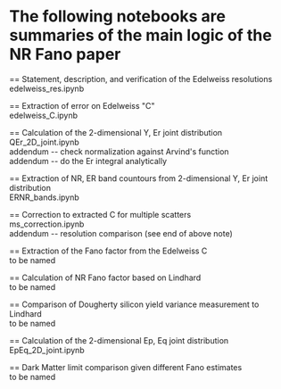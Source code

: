 # The following notebooks are summaries of the main logic of the NR Fano paper

== Statement, description, and verification of the Edelweiss resolutions <br/>
edelweiss_res.ipynb

== Extraction of error on Edelweiss "C" <br/>
edelweiss_C.ipynb

== Calculation of the 2-dimensional Y, Er joint distribution <br/>
QEr_2D_joint.ipynb <br/>
addendum -- check normalization against Arvind's function <br/>
addendum -- do the Er integral analytically <br/>

== Extraction of NR, ER band countours from 2-dimensional Y, Er joint distribution <br/>
ERNR_bands.ipynb <br/>

== Correction to extracted C for multiple scatters <br/>
ms_correction.ipynb <br/>
addendum -- resolution comparison (see end of above note) 

== Extraction of the Fano factor from the Edelweiss C <br/>
to be named

== Calculation of NR Fano factor based on Lindhard <br/>
to be named

== Comparison of Dougherty silicon yield variance measurement to Lindhard <br/>
to be named

== Calculation of the 2-dimensional Ep, Eq joint distribution <br/>
EpEq_2D_joint.ipynb<br/>

== Dark Matter limit comparison given different Fano estimates <br/>
to be named
